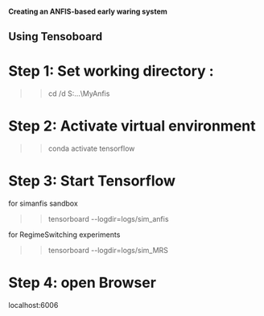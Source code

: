 #### Creating an ANFIS-based early waring system

## Using Tensoboard

# Step 1: Set working directory : 
>> cd /d S:\...\MyAnfis

# Step 2: Activate virtual environment
>> conda activate tensorflow

# Step 3: Start Tensorflow
for simanfis sandbox
>> tensorboard --logdir=logs/sim_anfis

for RegimeSwitching experiments
>> tensorboard --logdir=logs/sim_MRS

# Step 4: open Browser
localhost:6006